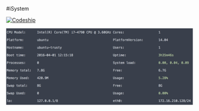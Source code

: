 #iSystem

[![Codeship](https://img.shields.io/codeship/22f1b880-da0d-0133-5fa2-7eeed474f21b/master.svg?style=flat-square)](https://codeship.com/projects/143689)

![ScreenShot](/screenshots/iSystem.png)
